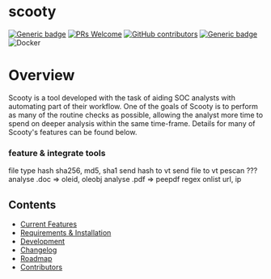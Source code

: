 # scooty

[![Generic badge](https://img.shields.io/badge/Made%20with-Python-blue.svg?style=flat-square)](https://github.com/Cazeho/scooty)
[![PRs Welcome](https://img.shields.io/badge/PRs-welcome-green.svg?style=flat-square)](https://github.com/Cazeho/scooty)
[![GitHub contributors](https://img.shields.io/github/contributors/Cazeho/scooty.svg?style=flat-square)](https://github.com/Cazeho/scooty/graphs/contributors/)
[![Generic badge](https://img.shields.io/badge/Built%20For-SOC%20Analyst's-olive.svg?style=flat-square)](https://GitHub.com/theresafewconors/sooty)
![Docker](https://img.shields.io/badge/Docker-Supported-blue)


# Overview

Scooty is a tool developed with the task of aiding SOC analysts with automating part of their workflow. One of the goals of Scooty is to perform as many of the routine checks as possible, allowing the analyst more time to spend on deeper analysis within the same time-frame. Details for many of Scooty's features can be found below.


### feature & integrate tools

file type
hash sha256, md5, sha1
send hash to vt
send file to vt
pescan ???
analyse .doc => oleid, oleobj
analyse .pdf => peepdf
regex onlist url, ip

## Contents
 - [Current Features](#sooty-can-currently)
 - [Requirements & Installation](#requirements-and-installation)
 - [Development](#development)
 - [Changelog](#changelog)
 - [Roadmap](#roadmap)
 - [Contributors](#contributors)
